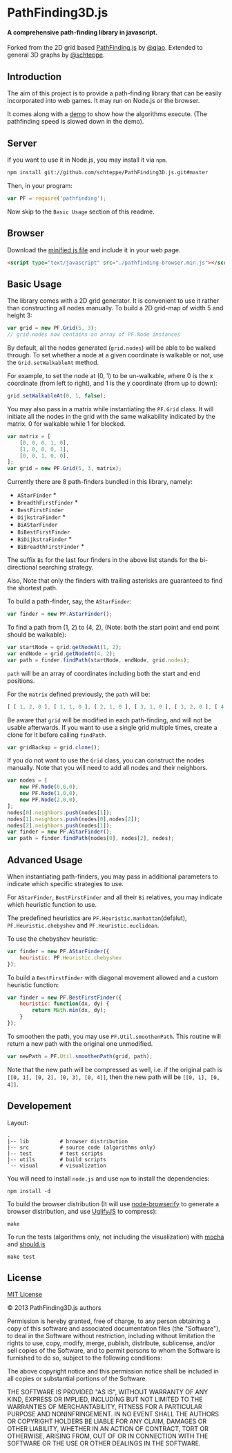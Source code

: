 PathFinding3D.js
==============
#### A comprehensive path-finding library in javascript. ####

Forked from the 2D grid based [PathFinding.js](https://github.com/qiao/PathFinding.js) by [@qiao](https://github.com/qiao). Extended to general 3D graphs by [@schteppe](https://github.com/schteppe).

Introduction
------------

The aim of this project is to provide a path-finding library that can be easily incorporated into web games. It may run on Node.js or the browser.

It comes along with a [demo](visual) to show how the algorithms execute. (The pathfinding speed is slowed down in the demo).

Server
------

If you want to use it in Node.js, you may install it via `npm`.

```bash
npm install git://github.com/schteppe/PathFinding3D.js.git#master
```

Then, in your program:

```javascript
var PF = require('pathfinding');
```

Now skip to the `Basic Usage` section of this readme.


Browser
-------

Download the [minified js file](lib/pathfinding-browser.min.js) and include it in your web page.

```html
<script type="text/javascript" src="./pathfinding-browser.min.js"></script>
```

Basic Usage
-----------

The library comes with a 2D grid generator. It is convenient to use it rather than constructing all nodes manually.
To build a 2D grid-map of width 5 and height 3:

```javascript
var grid = new PF.Grid(5, 3);
// grid.nodes now contains an array of PF.Node instances
```

By default, all the nodes generated (```grid.nodes```) will be able to be walked through. To set whether a node at a given coordinate is walkable or not, use the `Grid.setWalkableAt` method.

For example, to set the node at (0, 1) to be un-walkable, where 0 is the x coordinate (from left to right), and 1 is the y coordinate (from up to down):

```javascript
grid.setWalkableAt(0, 1, false);
```

You may also pass in a matrix while instantiating the `PF.Grid` class. It will initiate all the nodes in the grid with the same walkability indicated by the matrix. 0 for walkable while 1 for blocked.

```javascript
var matrix = [
    [0, 0, 0, 1, 0],
    [1, 0, 0, 0, 1],
    [0, 0, 1, 0, 0],
];
var grid = new PF.Grid(5, 3, matrix);
```

Currently there are 8 path-finders bundled in this library, namely:

*  `AStarFinder` *
*  `BreadthFirstFinder` *
*  `BestFirstFinder`
*  `DijkstraFinder` *
*  `BiAStarFinder`
*  `BiBestFirstFinder`
*  `BiDijkstraFinder` *
*  `BiBreadthFirstFinder` *

The suffix `Bi` for the last four finders in the above list stands for the bi-directional searching strategy.

Also, Note that only the finders with trailing asterisks are guaranteed to find the shortest path.

To build a path-finder, say, the `AStarFinder`:

```javascript
var finder = new PF.AStarFinder();
```

To find a path from (1, 2) to (4, 2), (Note: both the start point and end point should be walkable):

```javascript
var startNode = grid.getNodeAt(1, 2);
var endNode = grid.getNodeAt(4, 2);
var path = finder.findPath(startNode, endNode, grid.nodes);
```

`path` will be an array of coordinates including both the start and end positions.

For the `matrix` defined previously, the `path` will be:

```javascript
[ [ 1, 2, 0 ], [ 1, 1, 0 ], [ 2, 1, 0 ], [ 3, 1, 0 ], [ 3, 2, 0 ], [ 4, 2, 0 ] ]
```

Be aware that `grid` will be modified in each path-finding, and will not be usable afterwards. If you want to use a single grid multiple times, create a clone for it before calling `findPath`.

```javascript
var gridBackup = grid.clone();
```

If you do not want to use the ```Grid``` class, you can construct the nodes manually. Note that you will need to add all nodes and their neighbors.

```javascript
var nodes = [
    new PF.Node(0,0,0),
    new PF.Node(1,0,0),
    new PF.Node(2,0,0),
];
nodes[0].neighbors.push(nodes[1]);
nodes[1].neighbors.push(nodes[0],nodes[2]);
nodes[2].neighbors.push(nodes[1]);
var finder = new PF.AStarFinder();
var path = finder.findPath(nodes[0], nodes[2], nodes);
```


Advanced Usage
--------------

When instantiating path-finders, you may pass in additional parameters to indicate which specific strategies to use.

For `AStarFinder`, `BestFirstFinder` and all their `Bi` relatives, you may indicate which heuristic function to use.

The predefined heuristics are `PF.Heuristic.manhattan`(defalut), `PF.Heuristic.chebyshev` and `PF.Heuristic.euclidean`.

To use the chebyshev heuristic:

```javascript
var finder = new PF.AStarFinder({
    heuristic: PF.Heuristic.chebyshev
});
```

To build a `BestFirstFinder` with diagonal movement allowed and a custom heuristic function:

```javascript
var finder = new PF.BestFirstFinder({
    heuristic: function(dx, dy) {
        return Math.min(dx, dy);
    }
});
```

To smoothen the path, you may use `PF.Util.smoothenPath`. This routine will return
a new path with the original one unmodified.

```javascript
var newPath = PF.Util.smoothenPath(grid, path);
```

Note that the new path will be compressed as well, i.e. if the original path is
`[[0, 1], [0, 2], [0, 3], [0, 4]]`, then the new path will be `[[0, 1], [0, 4]]`.


Developement
------------

Layout:

    .
    |-- lib          # browser distribution
    |-- src          # source code (algorithms only)
    |-- test         # test scripts
    |-- utils        # build scripts
    `-- visual       # visualization

You will need to install `node.js` and use `npm` to install the dependencies:

    npm install -d

To build the browser distribution
(It will use [node-browserify](https://github.com/substack/node-browserify) to generate a browser distribution,
and use [UglifyJS](https://github.com/mishoo/UglifyJS) to compress):

    make

To run the tests
(algorithms only, not including the visualization) with
[mocha](http://visionmedia.github.com/mocha/) and [should.js](https://github.com/visionmedia/should.js)

    make test

License
-------

[MIT License](http://www.opensource.org/licenses/mit-license.php)

&copy; 2013 PathFinding3D.js authors

Permission is hereby granted, free of charge, to any person obtaining a copy of this software and associated documentation files (the "Software"), to deal in the Software without restriction, including without limitation the rights to use, copy, modify, merge, publish, distribute, sublicense, and/or sell copies of the Software, and to permit persons to whom the Software is furnished to do so, subject to the following conditions:

The above copyright notice and this permission notice shall be included in all copies or substantial portions of the Software.

THE SOFTWARE IS PROVIDED "AS IS", WITHOUT WARRANTY OF ANY KIND, EXPRESS OR IMPLIED, INCLUDING BUT NOT LIMITED TO THE WARRANTIES OF MERCHANTABILITY, FITNESS FOR A PARTICULAR PURPOSE AND NONINFRINGEMENT. IN NO EVENT SHALL THE AUTHORS OR COPYRIGHT HOLDERS BE LIABLE FOR ANY CLAIM, DAMAGES OR OTHER LIABILITY, WHETHER IN AN ACTION OF CONTRACT, TORT OR OTHERWISE, ARISING FROM, OUT OF OR IN CONNECTION WITH THE SOFTWARE OR THE USE OR OTHER DEALINGS IN THE SOFTWARE.
